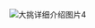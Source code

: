 ![大挑详细介绍图片4](https://private-user-images.githubusercontent.com/208356749/435465653-56048af8-bb59-4f6a-8701-d71bfa321c60.jpg?jwt=eyJhbGciOiJIUzI1NiIsInR5cCI6IkpXVCJ9.eyJpc3MiOiJnaXRodWIuY29tIiwiYXVkIjoicmF3LmdpdGh1YnVzZXJjb250ZW50LmNvbSIsImtleSI6ImtleTUiLCJleHAiOjE3NDUxNTg3NjAsIm5iZiI6MTc0NTE1ODQ2MCwicGF0aCI6Ii8yMDgzNTY3NDkvNDM1NDY1NjUzLTU2MDQ4YWY4LWJiNTktNGY2YS04NzAxLWQ3MWJmYTMyMWM2MC5qcGc_WC1BbXotQWxnb3JpdGhtPUFXUzQtSE1BQy1TSEEyNTYmWC1BbXotQ3JlZGVudGlhbD1BS0lBVkNPRFlMU0E1M1BRSzRaQSUyRjIwMjUwNDIwJTJGdXMtZWFzdC0xJTJGczMlMkZhd3M0X3JlcXVlc3QmWC1BbXotRGF0ZT0yMDI1MDQyMFQxNDE0MjBaJlgtQW16LUV4cGlyZXM9MzAwJlgtQW16LVNpZ25hdHVyZT00MjJjMGY5OTU5NGUyYzE2ZDE5M2I3NDExMzAwMGIxNGFmNmI5ZTAxZDIwNmI4OWQzMzY2MmMyYmE1MjIxMzU2JlgtQW16LVNpZ25lZEhlYWRlcnM9aG9zdCJ9.WBm2NqyDoThzUBmZCc2NN5H4itTjhB77Ejwnry_CGiI)
